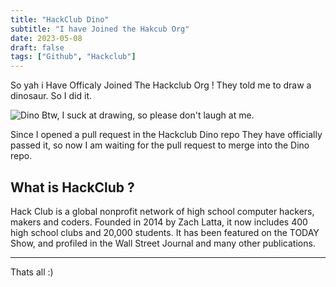 ```yaml
---
title: "HackClub Dino"
subtitle: "I have Joined the Hakcub Org"
date: 2023-05-08
draft: false
tags: ["Github", "Hackclub"]
---
```


So yah i Have Officaly Joined The Hackclub Org !
They told me to draw a dinosaur. So I did it.

![Dino](https://cdn.discordapp.com/attachments/1101794604891774977/1105065534296436736/Nivin_dino.png)
Btw, I suck at drawing, so please don't laugh at me.


Since I opened a pull request in the Hackclub Dino repo They have officially passed it, so now I am waiting for the pull request to merge into the Dino repo.

## What is HackClub ?

Hack Club is a global nonprofit network of high school computer hackers, makers and coders. Founded in 2014 by Zach Latta, it now includes 400 high school clubs and 20,000 students. It has been featured on the TODAY Show, and profiled in the Wall Street Journal and many other publications. 

---
Thats all :)